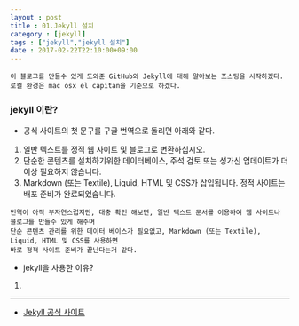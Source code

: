 ```yaml
---
layout : post
title : 01.Jekyll 설치
category : [jekyll]
tags : ["jekyll","jekyll 설치"]
date : 2017-02-22T22:10:00+09:00
---
```


```
이 블로그를 만들수 있게 도와준 GitHub와 Jekyll에 대해 알아보는 포스팅을 시작하겠다.
로컬 환경은 mac osx el capitan을 기준으로 하겠다.
```

### jekyll 이란?
- 공식 사이트의 첫 문구를 구글 번역으로 돌리면 아래와 같다.
 1. 일반 텍스트를 정적 웹 사이트 및 블로그로 변환하십시오.
 2. 단순한 콘텐츠를 설치하기위한 데이터베이스, 주석 검토 또는 성가신 업데이트가 더 이상 필요하지 않습니다.
 3. Markdown (또는 Textile), Liquid, HTML 및 CSS가 삽입됩니다. 정적 사이트는 배포 준비가 완료되었습니다.

```
번역이 아직 부자연스럽지만, 대충 확인 해보면, 일반 텍스트 문서를 이용하여 웹 사이트나 블로그를 만들수 있게 해주며
단순 콘텐츠 관리를 위한 데이터 베이스가 필요없고, Markdown (또는 Textile), Liquid, HTML 및 CSS를 사용하면
바로 정적 사이트 준비가 끝난다는거 같다.
```

- jekyll을 사용한 이유?
 1. 

-------------------

- [Jekyll 공식 사이트](https://jekyllrb.com)
